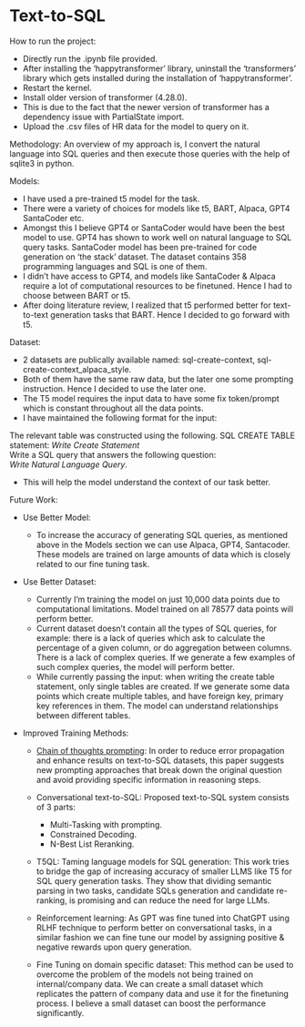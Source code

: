 # Text-to-SQL

How to run the project:  
- Directly run the .ipynb file provided.  
- After installing the ‘happytransformer’ library, uninstall the ‘transformers’ library which gets installed during the installation of ‘happytransformer’.  
- Restart the kernel.  
- Install older version of transformer (4.28.0).  
- This is due to the fact that the newer version of transformer has a dependency issue with PartialState import.     
- Upload the .csv files of HR data for the model to query on it.  


Methodology: 
An overview of my approach is, I convert the natural language into SQL queries and then execute those queries with the help of sqlite3 in python.

Models:
- I have used a pre-trained t5 model for the task.  
- There were a variety of choices for models like t5, BART, Alpaca, GPT4 SantaCoder etc.  
- Amongst this I believe GPT4 or SantaCoder would have been the best model to use. GPT4 has shown to work well on natural language to SQL query tasks. SantaCoder model has been pre-trained for code generation on ‘the stack’ dataset. The dataset contains 358 programming languages and SQL is one of them.  
- I didn’t have access to GPT4, and models like SantaCoder & Alpaca require a lot of computational resources to be finetuned. Hence I had to choose between BART or t5.  
- After doing literature review, I realized that t5 performed better for text-to-text generation tasks that BART. Hence I decided to go forward with t5.  

Dataset:  
- 2 datasets are publically available named: sql-create-context, sql-create-context_alpaca_style.  
- Both of them have the same raw data, but the later one some prompting instruction. Hence I decided to use the later one.  
- The T5 model requires the input data to have some fix token/prompt which is constant throughout all the data points.   
- I have maintained the following format for the input: 

The relevant table was constructed using the following. 
SQL CREATE TABLE statement:  *Write Create Statement*  
Write a SQL query that answers the following question:  
*Write Natural Language Query*. 


- This will help the model understand the context of our task better.  

Future Work:  
- Use Better Model:  
  -  To increase the accuracy of generating SQL queries, as mentioned above in the Models section we can use Alpaca, GPT4, Santacoder. These models are trained on large amounts of data which is closely related to our fine tuning task.  
  
- Use Better Dataset:  
  -  Currently I’m training the model on just 10,000 data points due to computational limitations. Model trained on all 78577 data points will perform better.  
  -  Current dataset doesn’t contain all the types of SQL queries, for example: there is a lack of queries which ask to calculate the percentage of a given column, or do aggregation between columns. There is a lack of complex queries. If we generate a few examples of such complex queries, the model will perform better.  
  -  While currently passing the input: when writing the create table statement, only single tables are created. If we generate some data points which create multiple tables, and have foreign key, primary key references in them. The model can understand relationships between different tables.  
  
- Improved Training Methods:  
  -  [Chain of thoughts prompting](https://arxiv.org/abs/2305.14215): In order to reduce error propagation and enhance results on text-to-SQL datasets, this paper suggests new prompting approaches that break down the original question and avoid providing specific information in reasoning steps.  
  -  Conversational text-to-SQL: Proposed text-to-SQL system consists of 3 parts:  
      -  Multi-Tasking with prompting. 
      -  Constrained Decoding. 
      -  N-Best List Reranking. 
  -  T5QL: Taming language models for SQL generation: This work tries to bridge the gap of increasing accuracy of smaller LLMS like T5 for SQL query generation tasks. They show that dividing semantic parsing in two tasks, candidate SQLs generation and candidate re-ranking, is promising and can reduce the need for large LLMs.  
  -  Reinforcement learning: As GPT was fine tuned into ChatGPT using RLHF technique to perform better on conversational tasks, in a similar fashion we can fine tune our model by assigning positive & negative rewards upon query generation. 
  
  -  Fine Tuning on domain specific dataset: This method can be used to overcome the problem of the models not being trained on internal/company data. We can create a small dataset which replicates the pattern of company data and use it for the finetuning process. I believe a small dataset can boost the performance significantly.  

